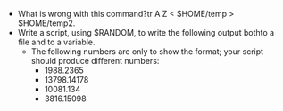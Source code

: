 - What is wrong with this command?tr A Z < $HOME/temp > $HOME/temp2. 
- Write a script, using $RANDOM, to write the following output bothto a file and to a variable.
  -  The following numbers are only to show the format; your script should produce different numbers:
     -  1988.2365
     -  13798.14178
     -  10081.134
     -  3816.15098